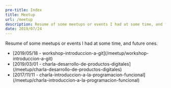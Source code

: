 ```yaml
---
pre-title: Index
title: Meetup
url: /meetup
description: Resume of some meetups or events I had at some time, and future ones
date: 2019/07/24
---
```


Resume of some meetups or events I had at some time, and future ones.

<nav id="file">
	<ul>
		<li>[2019/05/18 - workshop-introduccion-a-git](/meetup/workshop-introduccion-a-git)</li>
		<li>[2019/03/01 - charla-desarrollo-de-productos-digitales](/meetup/charla-desarrollo-de-productos-digitales)</li>
		<li>[2017/11/11 - charla-introduccion-a-la-programacion-funcional](/meetup/charla-introduccion-a-la-programacion-funcional)</li>
	</ul>
</nav>


